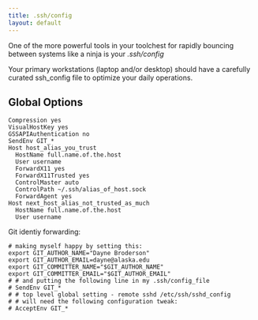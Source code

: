 ```yaml
---
title: .ssh/config
layout: default
---
```


One of the more powerful tools in your toolchest for rapidly bouncing between systems like a ninja is your *.ssh/config*

Your primary workstations (laptop and/or desktop) should have a carefully curated ssh_config file to optimize your daily operations.

## Global Options
```
Compression yes
VisualHostKey yes
GSSAPIAuthentication no
SendEnv GIT_*
Host host_alias_you_trust
  HostName full.name.of.the.host
  User username
  ForwardX11 yes
  ForwardX11Trusted yes
  ControlMaster auto
  ControlPath ~/.ssh/alias_of_host.sock
  ForwardAgent yes
Host next_host_alias_not_trusted_as_much
  HostName full.name.of.the.host
  User username 
```

Git identiy forwarding:

```
# making myself happy by setting this:
export GIT_AUTHOR_NAME="Dayne Broderson"
export GIT_AUTHOR_EMAIL=dayne@alaska.edu
export GIT_COMMITTER_NAME="$GIT_AUTHOR_NAME"
export GIT_COMMITTER_EMAIL="$GIT_AUTHOR_EMAIL"
# # and putting the following line in my .ssh/config_file 
# SendEnv GIT_*
# # top level global setting - remote sshd /etc/ssh/sshd_config
# # will need the following configuration tweak:
# AcceptEnv GIT_*
```
